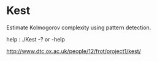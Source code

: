 Kest
====

Estimate Kolmogorov complexity using pattern detection.

help : ./Kest -? or -help

http://www.dtc.ox.ac.uk/people/12/frot/project1/kest/
